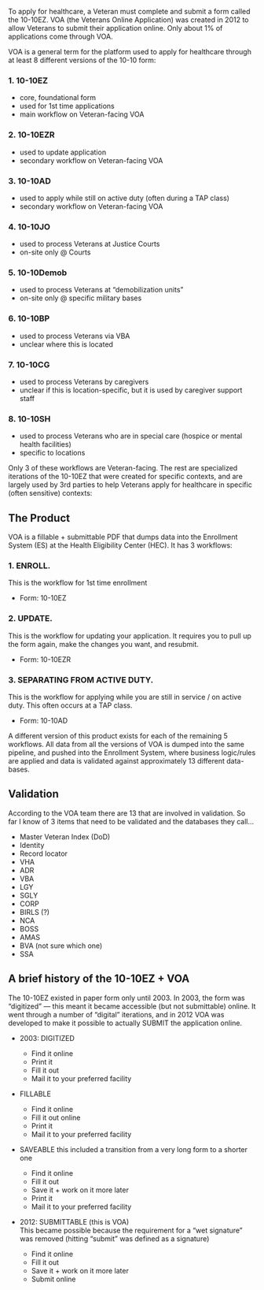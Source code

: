 To apply for healthcare, a Veteran must complete and submit a form called the 10-10EZ. VOA (the Veterans Online Application) was created in 2012 to allow Veterans to submit their application online. Only about 1% of applications come through VOA. 

VOA is a general term for the platform used to apply for healthcare through at least 8 different versions of the 10-10 form: 

### 1. 10-10EZ

+ core, foundational form
+ used for 1st time applications 
+ main workflow on Veteran-facing VOA 

### 2. 10-10EZR

+ used to update application
+ secondary workflow on Veteran-facing VOA

### 3. 10-10AD 

+ used to apply while still on active duty (often during a TAP class)
+ secondary workflow on Veteran-facing VOA 

### 4. 10-10JO

+ used to process Veterans at Justice Courts
+ on-site only @ Courts

### 5. 10-10Demob
+ used to process Veterans at “demobilization units” 
+ on-site only @ specific military bases 

### 6. 10-10BP
+ used to process Veterans via VBA 
+ unclear where this is located 

### 7. 10-10CG
+ used to process Veterans by caregivers
+ unclear if this is location-specific, but it is used by caregiver support staff 

### 8. 10-10SH
+ used to process Veterans who are in special care (hospice or mental health facilities)
+ specific to locations 

Only 3 of these workflows are Veteran-facing. The rest are specialized iterations of the 10-10EZ that were created for specific contexts, and are largely used by 3rd parties to help Veterans apply for healthcare in specific (often sensitive) contexts: 

## The Product
VOA is a fillable + submittable PDF that dumps data into the Enrollment System (ES) at the Health Eligibility Center (HEC). It has 3 workflows:

### 1. ENROLL. 
This is the workflow for 1st time enrollment 
-	Form: 10-10EZ

### 2.	UPDATE. 
This is the workflow for updating your application. It requires you to pull up the form again, make the changes you want, and resubmit. 
-	Form: 10-10EZR

### 3.	SEPARATING FROM ACTIVE DUTY. 
This is the workflow for applying while you are still in service / on active duty. This often occurs at a TAP class. 
-	Form: 10-10AD 

A different version of this product exists for each of the remaining 5 workflows. All data from all the versions of VOA is dumped into the same pipeline, and pushed into the Enrollment System, where business logic/rules are applied and data is validated against approximately 13 different data-bases. 

## Validation
According to the VOA team there are 13 that are involved in validation. So far I know of 3 items that need to be validated and the databases they call… 
-	Master Veteran Index (DoD) 
-	Identity 
-	Record locator 
-	VHA
-	ADR
-	VBA
-	LGY
-	SGLY
-	CORP
-	BIRLS (?) 
-	NCA 
-	BOSS 
-	AMAS
-	BVA (not sure which one) 
-	SSA 

## A brief history of the 10-10EZ + VOA
The 10-10EZ existed in paper form only until 2003. In 2003, the form was “digitized” — this meant it became accessible (but not submittable) online. It went through a number of “digital” iterations, and in 2012 VOA was developed to make it possible to actually SUBMIT the application online. 

+ 2003: DIGITIZED
    -	Find it online
    - Print it 
    - Fill it out
    -	Mail it to your preferred facility

+ FILLABLE
    - Find it online
    -	Fill it out online
    -	Print it
    -	Mail it to your preferred facility

+ SAVEABLE
this included a transition from a very long form to a shorter one 
    -	Find it online
    -	Fill it out
    -	Save it + work on it more later
    -	Print it
    -	Mail it to your preferred facility

+ 2012: SUBMITTABLE (this is VOA)  
This became possible because the requirement for a “wet signature” was removed (hitting “submit” was defined as a signature) 
   -	Find it online
    -	Fill it out
    -	Save it + work on it more later
    - Submit online
